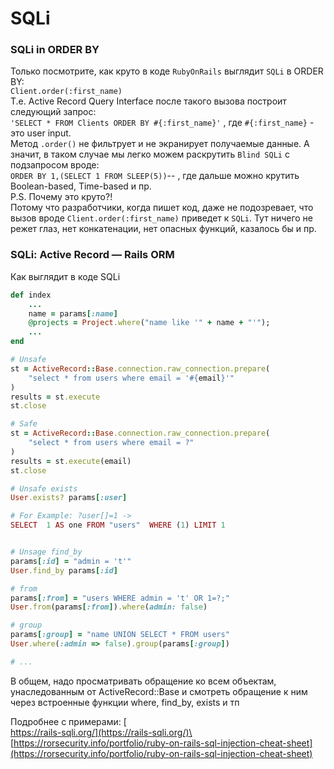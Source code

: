 # SQLi

### SQLi in ORDER BY

Только посмотрите, как круто в коде `RubyOnRails` выглядит `SQLi` в ORDER BY:\
`Client.order(:first_name)`\
Т.е. Active Record Query Interface после такого вызова построит следующий запрос:\
`'SELECT * FROM Clients ORDER BY #{:first_name}'` , где `#{:first_name}` - это user input.\
Метод `.order()` не фильтрует и не экранирует получаемые данные. А значит, в таком случае мы легко можем раскрутить `Blind SQLi` c подзапросом вроде:\
`ORDER BY 1,(SELECT 1 FROM SLEEP(5))`-- , где дальше можно крутить Boolean-based, Time-based и пр.\
P.S. Почему это круто?!\
Потому что разработчики, когда пишет код, даже не подозревает, что вызов вроде `Client.order(:first_name)` приведет к `SQLi`. Тут ничего не режет глаз, нет конкатенации, нет опасных функций, казалось бы и пр.

### SQLi: Active Record — Rails ORM

Как выглядит в коде SQLi

```ruby
def index
    ...
    name = params[:name]
    @projects = Project.where("name like '" + name + "'");
    ...
end
```

```ruby
# Unsafe
st = ActiveRecord::Base.connection.raw_connection.prepare(
    "select * from users where email = '#{email}'"
)
results = st.execute
st.close

# Safe
st = ActiveRecord::Base.connection.raw_connection.prepare(
    "select * from users where email = ?"
)
results = st.execute(email)
st.close
```

```ruby
# Unsafe exists
User.exists? params[:user]

# For Example: ?user[]=1 -> 
SELECT  1 AS one FROM "users"  WHERE (1) LIMIT 1


# Unsage find_by
params[:id] = "admin = 't'"
User.find_by params[:id]

# from
params[:from] = "users WHERE admin = 't' OR 1=?;"
User.from(params[:from]).where(admin: false)

# group
params[:group] = "name UNION SELECT * FROM users"
User.where(:admin => false).group(params[:group])

# ...
```

В общем, надо просматривать обращение ко всем объектам, унаследованным от ActiveRecord::Base и смотреть обращение к ним через встроенные функции where, find\_by, exists и тп

Подробнее с примерами: [\
https://rails-sqli.org/](https://rails-sqli.org/)\
[https://rorsecurity.info/portfolio/ruby-on-rails-sql-injection-cheat-sheet](https://rorsecurity.info/portfolio/ruby-on-rails-sql-injection-cheat-sheet)
